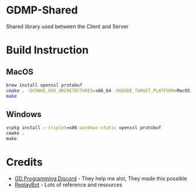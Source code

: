 # GDMP-Shared

Shared library used between the Client and Server

# Build Instruction

## MacOS

```sh
brew install openssl protobuf
cmake . -DCMAKE_OSX_ARCHITECTURES=x86_64 -DGEODE_TARGET_PLATFORM=MacOS
make
```

## Windows

```cmd
vcpkg install --triplet=x86-windows-static openssl protobuf
cmake .
make
```
# Credits

- [GD Programming Discord](https://discord.gg/jEwtDBK) - They help me alot, They made this possible
- [ReplayBot](https://github.com/matcool/ReplayBot) - Lots of reference and resources